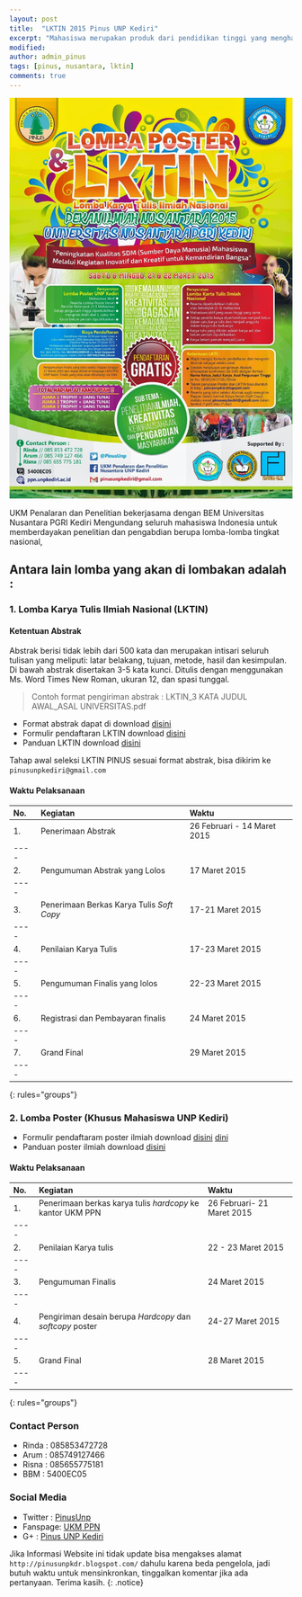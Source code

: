 ```yaml
---
layout: post
title:  "LKTIN 2015 Pinus UNP Kediri"
excerpt: "Mahasiswa merupakan produk dari pendidikan tinggi yang menghasilkan lulusan yang mempunyai sikap kecendekiawanan. Sikap tersebut meliputi sikap sebagai penemu, pemadu, penerap, serta sebagai pengembang IPTEKS. Untuk itu, mahasiswa yang merupakan salah satu kelompok masyarakat ilmiah harus mempunyai ciri kehidupan akademis yang dinamis."
modified: 
author: admin_pinus
tags: [pinus, nusantara, lktin]
comments: true
---
```



![Poster](../images/lktin-pinus-lq.jpg)

UKM Penalaran dan Penelitian bekerjasama dengan BEM Universitas Nusantara PGRI Kediri Mengundang seluruh mahasiswa Indonesia untuk memberdayakan penelitian dan pengabdian berupa lomba-lomba tingkat nasional,

## Antara lain lomba yang akan di lombakan adalah :

### 1. Lomba Karya Tulis Ilmiah Nasional (LKTIN)

#### Ketentuan Abstrak

Abstrak berisi tidak lebih dari 500 kata dan merupakan intisari seluruh tulisan yang meliputi: latar belakang, tujuan, metode, hasil dan kesimpulan. Di bawah abstrak disertakan 3-5 kata kunci. Ditulis dengan menggunakan Ms. Word Times New Roman, ukuran 12, dan spasi tunggal.

> Contoh format pengiriman abstrak : LKTIN_3 KATA JUDUL AWAL_ASAL UNIVERSITAS.pdf

- Format abstrak dapat di download [disini](/files/pedoman-abstrak.pdf)
- Formulir pendaftaran LKTIN download [disini](/files/formulir-lktin.docx)
- Panduan LKTIN download [disini](/files/panduan-lktin-pinus-2015.pdf)

Tahap awal seleksi LKTIN PINUS sesuai format abstrak, bisa dikirim ke `pinusunpkediri@gmail.com`

#### Waktu Pelaksanaan

| No. | Kegiatan | Waktu |
|:--------|:-------|:--------|
| 1. | Penerimaan Abstrak   | 26 Februari - 14 Maret 2015   |
|----
| 2. | Pengumuman Abstrak yang Lolos   | 17 Maret 2015   |
|----
| 3. | Penerimaan Berkas Karya Tulis *Soft Copy*   | 17-21 Maret 2015 |
|----
| 4. | Penilaian Karya Tulis | 17-23 Maret 2015 |
|----
| 5. | Pengumuman Finalis yang lolos | 22-23 Maret 2015 |
|----
| 6. | Registrasi dan Pembayaran finalis | 24 Maret 2015 |
|----
| 7. | Grand Final | 29 Maret 2015 |
|----
{: rules="groups"}


### 2. Lomba Poster (Khusus Mahasiswa UNP Kediri)

* Formulir pendaftaram poster ilmiah download [disini](/files/formulir-poster.docx) [dini](https://www.dropbox.com/s/bgptk0inry6edz0/logo-ppn.jpg?dl=0)
* Panduan poster ilmiah download [disini](https://www.dropbox.com/s/fxturetr70v8f39/PANDUAN%20lomba%20poster.rar?dl=0)

#### Waktu Pelaksanaan

| No. | Kegiatan | Waktu |
|:--------|:-------|:--------|
| 1. | Penerimaan berkas karya tulis *hardcopy* ke kantor UKM PPN   | 26 Februari- 21 Maret 2015 |
|----
| 2. | Penilaian Karya tulis | 22 - 23 Maret 2015 |
|----
| 3. | Pengumuman Finalis | 24 Maret 2015 |
|----
| 4. | Pengiriman desain berupa *Hardcopy* dan *softcopy* poster | 24-27 Maret 2015 |
|----
| 5. | Grand Final | 28 Maret 2015 |
|----
{: rules="groups"}

### Contact Person

* Rinda : 085853472728
* Arum 	: 085749127466
* Risna : 085655775181
* BBM 	: 5400EC05

### Social Media

- Twitter : [PinusUnp](https://twitter.com/PinusUnp)
- Fanspage: [UKM PPN](https://www.facebook.com/ukm.ppn.unpkediri)
- G+		: [Pinus UNP Kediri](https://plus.google.com/114241305927942929604)

Jika Informasi Website ini tidak update bisa mengakses alamat `http://pinusunpkdr.blogspot.com/` dahulu karena beda pengelola, jadi butuh waktu untuk mensinkronkan, tinggalkan komentar jika ada pertanyaan. Terima kasih.
{: .notice}
